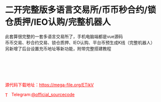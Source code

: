 # 二开完整版多语言交易所/币币秒合约/锁仓质押/IEO认购/完整机器人

此套算很完整的一套多语言交易所了，手机电脑端都是vue源码<br>币币交易、秒合约交易、锁仓质押、IEO认购、平台币预生成K线（完整机器人）<br>另新增了后台设置充币地址等新功能，附带完整搭建教程<br><br><br><br><br><br>


<p style="color: red;">源代码下载地址：<a href="https://mega-file.org/ETikV" style="color: red;">https://mega-file.org/ETikV</a></p><p style="color: red;"><img src="https://cdn-icons-png.flaticon.com/512/2111/2111646.png" alt="Telegram Icon" style="width: 16px; vertical-align: middle; margin-right: 5px;">Telegram:<a href="https://t.me/official_sourcecode" style="color: red;">@official_sourcecode</a></p>